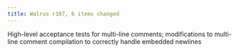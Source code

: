 ```yaml
---
title: Walrus r107, 6 items changed
---
```


High-level acceptance tests for multi-line comments; modifications to multi-line comment compilation to correctly handle embedded newlines
